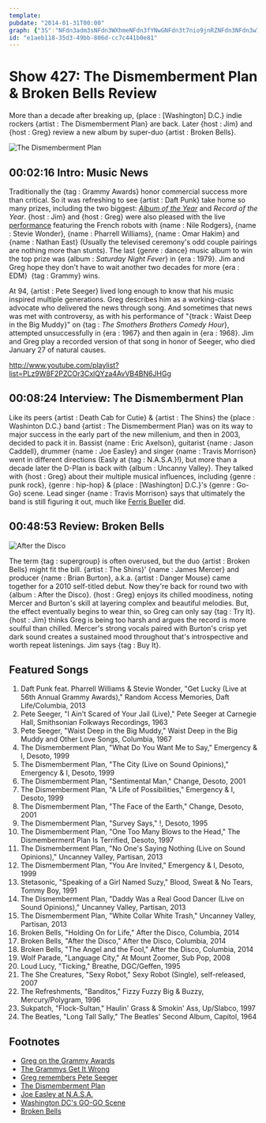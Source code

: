 ```yaml
---
template: 
pubdate: "2014-01-31T00:00"
graph: {"3S":"NFdn3adm3sNFdn3WXhmeNFdn3fYNwGNFdn3t7nio9jnRZNFdn3NFdn3w7GalBDdXjNFdn3BH3N2NFdn3KEb0fNPHVpKEb0fpkADNNPHVppkADN","E0":"BEcSjBFoiVBFoiVd6MXnBFoiVe5y3HBFoiVDlE4BBFoiVErlCU","29H":"S0XQyaSc9EBIuTWS0XQyBBmpVS0XQyBHm1Gdhnxe97qipX6cfd"}
id: "e1aeb118-35d3-49bb-806d-cc7c441b0e81"
---
```






# Show 427: The Dismemberment Plan & Broken Bells Review

More than a decade after breaking up, {place : [Washington] D.C.} indie rockers {artist : The Dismemberment Plan} are back. Later {host : Jim} and {host : Greg} review a new album by super-duo {artist : Broken Bells}.

![The Dismemberment Plan](https://static.soundopinions.org/images/2014/dismemberment_web.jpg)



## 00:02:16 Intro: Music News

Traditionally the {tag : Grammy Awards} honor commercial success more than critical. So it was refreshing to see {artist : Daft Punk} take home so many prizes, including the two biggest: [*Album of the Year*](http://www.grammy.com/videos/daft-punk-win-album-of-the-year) and *Record of the Year*. {host : Jim} and {host : Greg} were also pleased with the live [performance](http://www.hollywoodreporter.com/news/daft-punk-stevie-wonder-pharrell-674151) featuring the French robots with {name : Nile Rodgers}, {name : Stevie Wonder}, {name : Pharrell Williams}, {name : Omar Hakim} and {name : Nathan East} (Usually the televised ceremony's odd couple pairings are nothing more than stunts). The last {genre : dance} music album to win the top prize was {album : *Saturday Night Fever*} in {era : 1979}. Jim and Greg hope they don't have to wait another two decades for more {era : EDM}  {tag : Grammy} wins.

At 94, {artist : Pete Seeger} lived long enough to know that his music inspired multiple generations. Greg describes him as a working-class advocate who delivered the news through song. And sometimes that news was met with controversy, as with his performance of "{track : Waist Deep in the Big Muddy}" on {tag : *The Smothers Brothers Comedy Hour*}, attempted unsuccessfully in {era : 1967} and then again in {era : 1968}. Jim and Greg play a recorded version of that song in honor of Seeger, who died January 27 of natural causes.

http://www.youtube.com/playlist?list=PLz9W8F2PZCOr3CxlQYza4AvVB4BN6JHGg



## 00:08:24 Interview: The Dismemberment Plan

Like its peers {artist : Death Cab for Cutie} & {artist : The Shins} the {place : Washinton D.C.} band {artist : The Dismemberment Plan} was on its way to major success in the early part of the new millenium, and then in 2003, decided to pack it in. Bassist {name : Eric Axelson}, guitarist {name : Jason Caddell}, drummer {name : Joe Easley} and singer {name : Travis Morrison} went in different directions (Easly at {tag : N.A.S.A.}!), but more than a decade later the D-Plan is back with {album : Uncanny Valley}. They talked with {host : Greg} about their multiple musical influences, including {genre : punk rock}, {genre : hip-hop} & {place : [Washington] D.C.}'s {genre : Go-Go} scene. Lead singer {name : Travis Morrison} says that ultimately the band is still figuring it out, much like [Ferris Bueller](http://www.youtube.com/watch?v=ATkUqWssSGc) did.



## 00:48:53 Review: Broken Bells

![After the Disco](https://static.soundopinions.org/assets/427/29H0.jpg)

The term {tag : supergroup} is often overused, but the duo {artist : Broken Bells} might fit the bill. {artist : The Shins}' {name : James Mercer} and producer {name : Brian Burton}, a.k.a. {artist : Danger Mouse} came together for a 2010 self-titled debut. Now they're back for round two with {album : After the Disco}. {host : Greg} enjoys its chilled moodiness, noting Mercer and Burton's skill at layering complex and beautiful melodies. But, the effect eventually begins to wear thin, so Greg can only say {tag : Try It}. {host : Jim} thinks Greg is being too harsh and argues the record is more soulful than chilled. Mercer's strong vocals paired with Burton's crisp yet dark sound creates a sustained mood throughout that's introspective and worth repeat listenings. Jim says {tag : Buy It}.



## Featured Songs

1. Daft Punk feat. Pharrell Williams & Stevie Wonder, "Get Lucky (Live at 56th Annual Grammy Awards)," Random Access Memories, Daft Life/Columbia, 2013
2. Pete Seeger, "I Ain't Scared of Your Jail (Live)," Pete Seeger at Carnegie Hall, Smithsonian Folkways Recordings, 1963
3. Pete Seeger, "Waist Deep in the Big Muddy," Waist Deep in the Big Muddy and Other Love Songs, Columbia, 1967
4. The Dismemberment Plan, "What Do You Want Me to Say," Emergency & I, Desoto, 1999
5. The Dismemberment Plan, "The City (Live on Sound Opinions)," Emergency & I, Desoto, 1999
6. The Dismemberment Plan, "Sentimental Man," Change, Desoto, 2001
7. The Dismemberment Plan, "A Life of Possibilities," Emergency & I, Desoto, 1999
8. The Dismemberment Plan, "The Face of the Earth," Change, Desoto, 2001
9. The Dismemberment Plan, "Survey Says," !, Desoto, 1995
10. The Dismemberment Plan, "One Too Many Blows to the Head," The Dismemberment Plan Is Terrified, Desoto, 1997
11. The Dismemberment Plan, "No One's Saying Nothing (Live on Sound Opinions)," Uncanney Valley, Partisan, 2013
12. The Dismemberment Plan, "You Are Invited," Emergency & I, Desoto, 1999
13. Stetasonic, "Speaking of a Girl Named Suzy," Blood, Sweat & No Tears, Tommy Boy, 1991
14. The Dismemberment Plan, "Daddy Was a Real Good Dancer (Live on Sound Opinions)," Uncanney Valley, Partisan, 2013
15. The Dismemberment Plan, "White Collar White Trash," Uncanney Valley, Partisan, 2013
16. Broken Bells, "Holding On for Life," After the Disco, Columbia, 2014
17. Broken Bells, "After the Disco," After the Disco, Columbia, 2014
18. Broken Bells, "The Angel and the Fool," After the Disco, Columbia, 2014
19. Wolf Parade, "Language City," At Mount Zoomer, Sub Pop, 2008
20. Loud Lucy, "Ticking," Breathe, DGC/Geffen, 1995
21. The She Creatures, "Sexy Robot," Sexy Robot (Single), self-released, 2007
22. The Refreshments, "Banditos," Fizzy Fuzzy Big & Buzzy, Mercury/Polygram, 1996
23. Sukpatch, "Flock-Sultan," Haulin' Grass & Smokin' Ass, Up/Slabco, 1997
24. The Beatles, "Long Tall Sally," The Beatles' Second Album, Capitol, 1964



## Footnotes

- [Greg on the Grammy Awards](http://www.chicagotribune.com/entertainment/music/turnitup/chi-grammy-awards-20140126,0,2284661.story)
- [The Grammys Get It Wrong](http://www.bbc.com/culture/story/20140123-why-do-the-grammys-get-it-wrong)
- [Greg remembers Pete Seeger](http://articles.chicagotribune.com/2014-01-28/entertainment/chi-pete-seeger-appreciation-20140128_1_folk-songs-pete-seeger-charles-seeger)
- [The Dismemberment Plan](http://dismembermentplan.com/)
- [Joe Easley at N.A.S.A.](http://www.nasa.gov/centers/goddard/about/people/easley-og.html)
- [Washington DC's GO-GO Scene](http://www.allmusic.com/style/go-go-ma0000004428)
- [Broken Bells](http://www.brokenbells.com/)